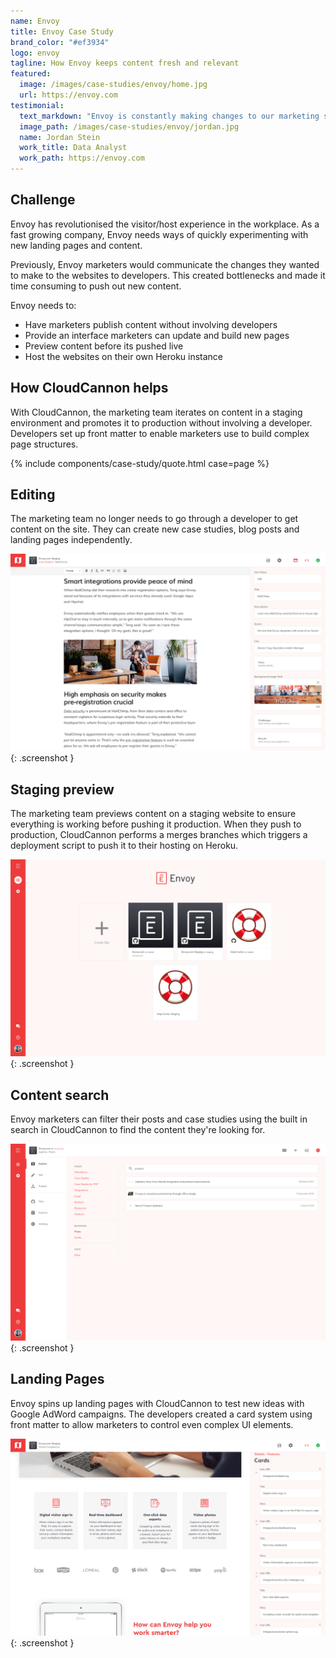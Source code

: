 ```yaml
---
name: Envoy
title: Envoy Case Study
brand_color: "#ef3934"
logo: envoy
tagline: How Envoy keeps content fresh and relevant
featured:
  image: /images/case-studies/envoy/home.jpg
  url: https://envoy.com
testimonial:
  text_markdown: "Envoy is constantly making changes to our marketing site to drive incremental improvement in SEO and paid advertising. With CloudCannon, our marketing team creates highly customised landing pages and blog posts without involving developers."
  image_path: /images/case-studies/envoy/jordan.jpg
  name: Jordan Stein
  work_title: Data Analyst
  work_path: https://envoy.com
---
```


## Challenge

Envoy has revolutionised the visitor/host experience in the workplace. As a fast growing company, Envoy needs ways of quickly experimenting with new landing pages and content.

Previously, Envoy marketers would communicate the changes they wanted to make to the websites to developers. This created bottlenecks and made it time consuming to push out new content.

Envoy needs to:

* Have marketers publish content without involving developers
* Provide an interface marketers can update and build new pages
* Preview content before its pushed live
* Host the websites on their own Heroku instance

## How CloudCannon helps

With CloudCannon, the marketing team iterates on content in a staging environment and promotes it to production without involving a developer. Developers set up front matter to enable marketers use to build complex page structures.

{% include components/case-study/quote.html case=page %}

## Editing

The marketing team no longer needs to go through a developer to get content on the site. They can create new case studies, blog posts and landing  pages independently.

![Envoy Case](/images/case-studies/envoy/case.png){: .screenshot }

## Staging preview

The marketing team previews content on a staging website to ensure everything is working before pushing it production. When they push to production, CloudCannon performs a merges branches which triggers a deployment script to push it to their hosting on Heroku.

![Envoy Staging](/images/case-studies/envoy/staging.png){: .screenshot }

## Content search

Envoy marketers can filter their posts and case studies using the built in search in CloudCannon to find the content they're looking for.

![Envoy Search](/images/case-studies/envoy/search.png){: .screenshot }

## Landing Pages

Envoy spins up landing pages with CloudCannon to test new ideas with Google AdWord campaigns. The developers created a card system using front matter to allow marketers to control even complex UI elements.

![Envoy cards](/images/case-studies/envoy/cards.png){: .screenshot }